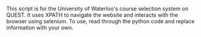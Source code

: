 This script is for the University of Waterloo's course selection system on QUEST. It uses XPATH to navigate the website and interacts with the browser using selenium.
To use, read through the python code and replace information with your own.
